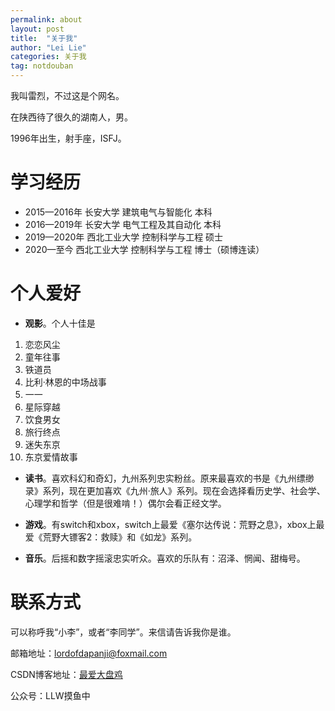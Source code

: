 ```yaml
---
permalink: about
layout: post
title:  "关于我"
author: "Lei Lie"
categories: 关于我
tag: notdouban
---
```


我叫雷烈，不过这是个网名。

在陕西待了很久的湖南人，男。

1996年出生，射手座，ISFJ。

# 学习经历

- 2015—2016年 长安大学 建筑电气与智能化 本科
- 2016—2019年 长安大学 电气工程及其自动化 本科
- 2019—2020年 西北工业大学 控制科学与工程 硕士
- 2020—至今 西北工业大学 控制科学与工程 博士（硕博连读）

# 个人爱好
- **观影**。个人十佳是
1. 恋恋风尘
2. 童年往事
3. 铁道员
4. 比利·林恩的中场战事
5. 一一
6. 星际穿越
7. 饮食男女
8. 旅行终点
9. 迷失东京
10. 东京爱情故事

- **读书**。喜欢科幻和奇幻，九州系列忠实粉丝。原来最喜欢的书是《九州缥缈录》系列，现在更加喜欢《九州·旅人》系列。现在会选择看历史学、社会学、心理学和哲学（但是很难啃！）偶尔会看正经文学。

- **游戏**。有switch和xbox，switch上最爱《塞尔达传说：荒野之息》，xbox上最爱《荒野大镖客2：救赎》和《如龙》系列。

- **音乐**。后摇和数字摇滚忠实听众。喜欢的乐队有：沼泽、惘闻、甜梅号。

# 联系方式

可以称呼我“小李”，或者“李同学”。来信请告诉我你是谁。

邮箱地址：lordofdapanji@foxmail.com

CSDN博客地址：[最爱大盘鸡](https://blog.csdn.net/Ruins_LEE?spm=1000.2115.3001.5343)

公众号：LLW摸鱼中